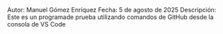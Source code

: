 Autor: Manuel Gómez Enríquez
Fecha: 5 de agosto de 2025
Descripción: Este es un programade prueba utilizando comandos de GitHub desde la consola de VS Code
